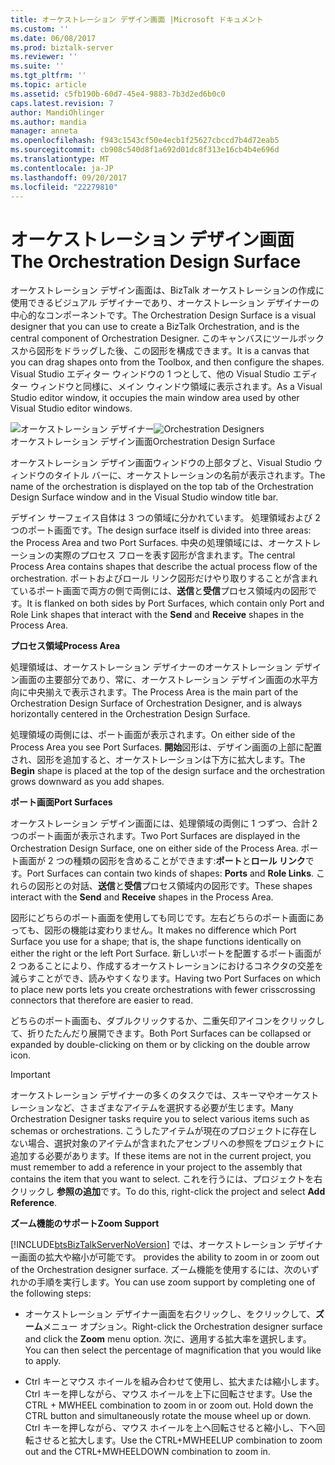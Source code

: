 ```yaml
---
title: オーケストレーション デザイン画面 |Microsoft ドキュメント
ms.custom: ''
ms.date: 06/08/2017
ms.prod: biztalk-server
ms.reviewer: ''
ms.suite: ''
ms.tgt_pltfrm: ''
ms.topic: article
ms.assetid: c5fb190b-60d7-45e4-9883-7b3d2ed6b0c0
caps.latest.revision: 7
author: MandiOhlinger
ms.author: mandia
manager: anneta
ms.openlocfilehash: f943c1543cf50e4ecb1f25627cbccd7b4d72eab5
ms.sourcegitcommit: cb908c540d8f1a692d01dc8f313e16cb4b4e696d
ms.translationtype: MT
ms.contentlocale: ja-JP
ms.lasthandoff: 09/20/2017
ms.locfileid: "22279810"
---
```

# <a name="the-orchestration-design-surface"></a><span data-ttu-id="4c495-102">オーケストレーション デザイン画面</span><span class="sxs-lookup"><span data-stu-id="4c495-102">The Orchestration Design Surface</span></span>
<span data-ttu-id="4c495-103">オーケストレーション デザイン画面は、BizTalk オーケストレーションの作成に使用できるビジュアル デザイナーであり、オーケストレーション デザイナーの中心的なコンポーネントです。</span><span class="sxs-lookup"><span data-stu-id="4c495-103">The Orchestration Design Surface is a visual designer that you can use to create a BizTalk Orchestration, and is the central component of Orchestration Designer.</span></span> <span data-ttu-id="4c495-104">このキャンバスにツールボックスから図形をドラッグした後、この図形を構成できます。</span><span class="sxs-lookup"><span data-stu-id="4c495-104">It is a canvas that you can drag shapes onto from the Toolbox, and then configure the shapes.</span></span> <span data-ttu-id="4c495-105">Visual Studio エディター ウィンドウの 1 つとして、他の Visual Studio エディター ウィンドウと同様に、メイン ウィンドウ領域に表示されます。</span><span class="sxs-lookup"><span data-stu-id="4c495-105">As a Visual Studio editor window, it occupies the main window area used by other Visual Studio editor windows.</span></span>  
  
 <span data-ttu-id="4c495-106">![オーケストレーション デザイナー](../core/media/b96c16e5-58a2-4d8e-b66c-485864846cec.gif "b96c16e5-58a2-4d8e-b66c-485864846cec")</span><span class="sxs-lookup"><span data-stu-id="4c495-106">![Orchestration Designers](../core/media/b96c16e5-58a2-4d8e-b66c-485864846cec.gif "b96c16e5-58a2-4d8e-b66c-485864846cec")</span></span>  
<span data-ttu-id="4c495-107">オーケストレーション デザイン画面</span><span class="sxs-lookup"><span data-stu-id="4c495-107">Orchestration Design Surface</span></span>  
  
 <span data-ttu-id="4c495-108">オーケストレーション デザイン画面ウィンドウの上部タブと、Visual Studio ウィンドウのタイトル バーに、オーケストレーションの名前が表示されます。</span><span class="sxs-lookup"><span data-stu-id="4c495-108">The name of the orchestration is displayed on the top tab of the Orchestration Design Surface window and in the Visual Studio window title bar.</span></span>  
  
 <span data-ttu-id="4c495-109">デザイン サーフェイス自体は 3 つの領域に分かれています。 処理領域および 2 つのポート画面です。</span><span class="sxs-lookup"><span data-stu-id="4c495-109">The design surface itself is divided into three areas: the Process Area and two Port Surfaces.</span></span> <span data-ttu-id="4c495-110">中央の処理領域には、オーケストレーションの実際のプロセス フローを表す図形が含まれます。</span><span class="sxs-lookup"><span data-stu-id="4c495-110">The central Process Area contains shapes that describe the actual process flow of the orchestration.</span></span> <span data-ttu-id="4c495-111">ポートおよびロール リンク図形だけやり取りすることが含まれているポート画面で両方の側で両側には、**送信**と**受信**プロセス領域内の図形です。</span><span class="sxs-lookup"><span data-stu-id="4c495-111">It is flanked on both sides by Port Surfaces, which contain only Port and Role Link shapes that interact with the **Send** and **Receive** shapes in the Process Area.</span></span>  
  
 <span data-ttu-id="4c495-112">**プロセス領域**</span><span class="sxs-lookup"><span data-stu-id="4c495-112">**Process Area**</span></span>  
  
 <span data-ttu-id="4c495-113">処理領域は、オーケストレーション デザイナーのオーケストレーション デザイン画面の主要部分であり、常に、オーケストレーション デザイン画面の水平方向に中央揃えで表示されます。</span><span class="sxs-lookup"><span data-stu-id="4c495-113">The Process Area is the main part of the Orchestration Design Surface of Orchestration Designer, and is always horizontally centered in the Orchestration Design Surface.</span></span>  
  
 <span data-ttu-id="4c495-114">処理領域の両側には、ポート画面が表示されます。</span><span class="sxs-lookup"><span data-stu-id="4c495-114">On either side of the Process Area you see Port Surfaces.</span></span> <span data-ttu-id="4c495-115">**開始**図形は、デザイン画面の上部に配置され、図形を追加すると、オーケストレーションは下方に拡大します。</span><span class="sxs-lookup"><span data-stu-id="4c495-115">The **Begin** shape is placed at the top of the design surface and the orchestration grows downward as you add shapes.</span></span>  
  
 <span data-ttu-id="4c495-116">**ポート画面**</span><span class="sxs-lookup"><span data-stu-id="4c495-116">**Port Surfaces**</span></span>  
  
 <span data-ttu-id="4c495-117">オーケストレーション デザイン画面には、処理領域の両側に 1 つずつ、合計 2 つのポート画面が表示されます。</span><span class="sxs-lookup"><span data-stu-id="4c495-117">Two Port Surfaces are displayed in the Orchestration Design Surface, one on either side of the Process Area.</span></span> <span data-ttu-id="4c495-118">ポート画面が 2 つの種類の図形を含めることができます:**ポート**と**ロール リンク**です。</span><span class="sxs-lookup"><span data-stu-id="4c495-118">Port Surfaces can contain two kinds of shapes: **Ports** and **Role Links**.</span></span> <span data-ttu-id="4c495-119">これらの図形との対話、**送信**と**受信**プロセス領域内の図形です。</span><span class="sxs-lookup"><span data-stu-id="4c495-119">These shapes interact with the **Send** and **Receive** shapes in the Process Area.</span></span>  
  
 <span data-ttu-id="4c495-120">図形にどちらのポート画面を使用しても同じです。左右どちらのポート画面にあっても、図形の機能は変わりません。</span><span class="sxs-lookup"><span data-stu-id="4c495-120">It makes no difference which Port Surface you use for a shape; that is, the shape functions identically on either the right or the left Port Surface.</span></span> <span data-ttu-id="4c495-121">新しいポートを配置するポート画面が 2 つあることにより、作成するオーケストレーションにおけるコネクタの交差を減らすことができ、読みやすくなります。</span><span class="sxs-lookup"><span data-stu-id="4c495-121">Having two Port Surfaces on which to place new ports lets you create orchestrations with fewer crisscrossing connectors that therefore are easier to read.</span></span>  
  
 <span data-ttu-id="4c495-122">どちらのポート画面も、ダブルクリックするか、二重矢印アイコンをクリックして、折りたたんだり展開できます。</span><span class="sxs-lookup"><span data-stu-id="4c495-122">Both Port Surfaces can be collapsed or expanded by double-clicking on them or by clicking on the double arrow icon.</span></span>  
  
> [!IMPORTANT]
>  <span data-ttu-id="4c495-123">オーケストレーション デザイナーの多くのタスクでは、スキーマやオーケストレーションなど、さまざまなアイテムを選択する必要が生じます。</span><span class="sxs-lookup"><span data-stu-id="4c495-123">Many Orchestration Designer tasks require you to select various items such as schemas or orchestrations.</span></span> <span data-ttu-id="4c495-124">こうしたアイテムが現在のプロジェクトに存在しない場合、選択対象のアイテムが含まれたアセンブリへの参照をプロジェクトに追加する必要があります。</span><span class="sxs-lookup"><span data-stu-id="4c495-124">If these items are not in the current project, you must remember to add a reference in your project to the assembly that contains the item that you want to select.</span></span> <span data-ttu-id="4c495-125">これを行うには、プロジェクトを右クリックし **参照の追加**です。</span><span class="sxs-lookup"><span data-stu-id="4c495-125">To do this, right-click the project and select **Add Reference**.</span></span>  
  
 <span data-ttu-id="4c495-126">**ズーム機能のサポート**</span><span class="sxs-lookup"><span data-stu-id="4c495-126">**Zoom Support**</span></span>  
  
 [!INCLUDE[btsBizTalkServerNoVersion](../includes/btsbiztalkservernoversion-md.md)]<span data-ttu-id="4c495-127"> では、オーケストレーション デザイナー画面の拡大や縮小が可能です。</span><span class="sxs-lookup"><span data-stu-id="4c495-127"> provides the ability to zoom in or zoom out of the Orchestration designer surface.</span></span> <span data-ttu-id="4c495-128">ズーム機能を使用するには、次のいずれかの手順を実行します。</span><span class="sxs-lookup"><span data-stu-id="4c495-128">You can use zoom support by completing one of the following steps:</span></span>  
  
-   <span data-ttu-id="4c495-129">オーケストレーション デザイナー画面を右クリックし、をクリックして、**ズーム**メニュー オプション。</span><span class="sxs-lookup"><span data-stu-id="4c495-129">Right-click the Orchestration designer surface and click the **Zoom** menu option.</span></span> <span data-ttu-id="4c495-130">次に、適用する拡大率を選択します。</span><span class="sxs-lookup"><span data-stu-id="4c495-130">You can then select the percentage of magnification that you would like to apply.</span></span>  
  
-   <span data-ttu-id="4c495-131">Ctrl キーとマウス ホイールを組み合わせて使用し、拡大または縮小します。Ctrl キーを押しながら、マウス ホイールを上下に回転させます。</span><span class="sxs-lookup"><span data-stu-id="4c495-131">Use the CTRL + MWHEEL combination to zoom in or zoom out. Hold down the CTRL button and simultaneously rotate the mouse wheel up or down.</span></span> <span data-ttu-id="4c495-132">Ctrl キーを押しながら、マウス ホイールを上へ回転させると縮小し、下へ回転させると拡大します。</span><span class="sxs-lookup"><span data-stu-id="4c495-132">Use the CTRL+MWHEELUP combination to zoom out and the CTRL+MWHEELDOWN combination to zoom in.</span></span>